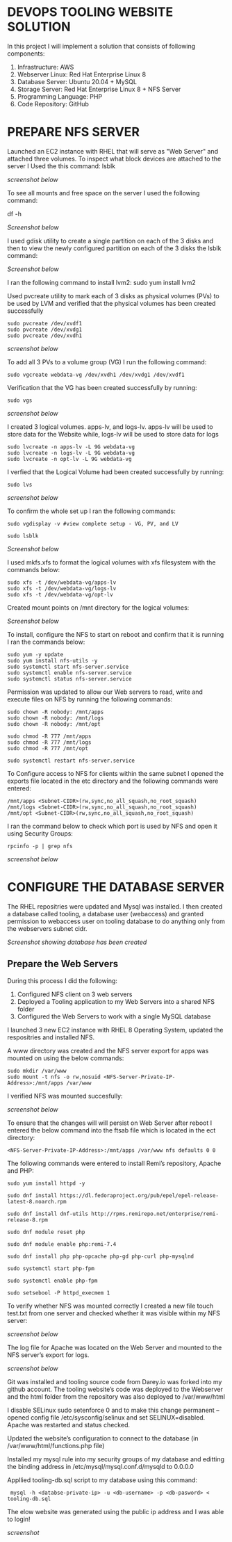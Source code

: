 # __DEVOPS TOOLING WEBSITE SOLUTION__

In this project I will implement a solution that consists of following components:

1. Infrastructure: AWS
1. Webserver Linux: Red Hat Enterprise Linux 8
1. Database Server: Ubuntu 20.04 + MySQL
1. Storage Server: Red Hat Enterprise Linux 8 + NFS Server
1. Programming Language: PHP
1. Code Repository: GitHub


# PREPARE NFS SERVER

Launched an EC2 instance with RHEL that will serve as "Web Server" and attached three volumes. To inspect what block devices are attached to the server I Used the this command: lsblk 


*screenshot below*


To see all mounts and free space on the server I used the following command: 

 df -h 

*Screenshot below*

I used gdisk utility to create a single partition on each of the 3 disks and then to view the newly configured partition on each of the 3 disks the lsblk command: 

*Screenshot below*



I ran the following command to install lvm2: sudo yum install lvm2

Used pvcreate utility to mark each of 3 disks as physical volumes (PVs) to be used by LVM and verified that the physical volumes has been created successfully

```
sudo pvcreate /dev/xvdf1
sudo pvcreate /dev/xvdg1
sudo pvcreate /dev/xvdh1
```

*screenshot below*



To add all 3 PVs to a volume group (VG) I run the following command:

```
sudo vgcreate webdata-vg /dev/xvdh1 /dev/xvdg1 /dev/xvdf1
```
                                                                
Verification that the VG has been created successfully by running:

```
sudo vgs
```

*screenshot below*



I created 3 logical volumes. apps-lv, and logs-lv. apps-lv will be used to store data for the Website while, logs-lv will be used to store data for logs

```
sudo lvcreate -n apps-lv -L 9G webdata-vg
sudo lvcreate -n logs-lv -L 9G webdata-vg
sudo lvcreate -n opt-lv -L 9G webdata-vg
```

I verfied that the Logical Volume had been created successfully by running: 

```
sudo lvs
```

*screenshot below*



To confirm the whole set up I ran the following commands:

```
sudo vgdisplay -v #view complete setup - VG, PV, and LV

sudo lsblk 
```
*Screenshot below*


I used mkfs.xfs to format the logical volumes with xfs filesystem with the commands below: 

```
sudo xfs -t /dev/webdata-vg/apps-lv
sudo xfs -t /dev/webdata-vg/logs-lv
sudo xfs -t /dev/webdata-vg/opt-lv
```

Created mount points on /mnt directory for the logical volumes:

*Screenshot below*

To install, configure the NFS to start on reboot and confirm that it is running I ran the commands below:

```
sudo yum -y update
sudo yum install nfs-utils -y
sudo systemctl start nfs-server.service
sudo systemctl enable nfs-server.service
sudo systemctl status nfs-server.service
```

Permission was updated to allow our Web servers to read, write and execute files on NFS by running the following commands:

```
sudo chown -R nobody: /mnt/apps
sudo chown -R nobody: /mnt/logs
sudo chown -R nobody: /mnt/opt

sudo chmod -R 777 /mnt/apps
sudo chmod -R 777 /mnt/logs
sudo chmod -R 777 /mnt/opt

sudo systemctl restart nfs-server.service
```

To Configure access to NFS for clients within the same subnet I opened the exports file located in the etc directory and the following commands were entered:


```
/mnt/apps <Subnet-CIDR>(rw,sync,no_all_squash,no_root_squash)
/mnt/logs <Subnet-CIDR>(rw,sync,no_all_squash,no_root_squash)
/mnt/opt <Subnet-CIDR>(rw,sync,no_all_squash,no_root_squash)
```
I ran the command below to check  which port is used by NFS and open it using Security Groups:

```
rpcinfo -p | grep nfs
```

*screenshot below*

 # CONFIGURE THE DATABASE SERVER

 The RHEL repositries were updated and Mysql was installed. I then created a database called tooling, a database user (webaccess) and granted permission to webaccess user on tooling database to do anything only from the webservers subnet cidr. 

 *Screenshot showing database has been created*

## Prepare the Web Servers

During this process I did the following:

1. Configured NFS client on 3 web servers
1. Deployed a Tooling application to my Web Servers into a shared NFS folder
1. Configured the Web Servers to work with a single MySQL database

I launched 3 new EC2 instance with RHEL 8 Operating System, updated the respositries and installed NFS. 

A www directory was created and the NFS server export for apps was mounted on using the below commands:

```
sudo mkdir /var/www
sudo mount -t nfs -o rw,nosuid <NFS-Server-Private-IP-Address>:/mnt/apps /var/www
```

I verified NFS was mounted succesfully:

*screenshot below*

To ensure that the changes will will persist on Web Server after reboot I entered the below command into the ftsab file which is located in the ect directory:

```
<NFS-Server-Private-IP-Address>:/mnt/apps /var/www nfs defaults 0 0
```

The following commands were entered to install Remi’s repository, Apache and PHP:

```
sudo yum install httpd -y

sudo dnf install https://dl.fedoraproject.org/pub/epel/epel-release-latest-8.noarch.rpm

sudo dnf install dnf-utils http://rpms.remirepo.net/enterprise/remi-release-8.rpm

sudo dnf module reset php

sudo dnf module enable php:remi-7.4

sudo dnf install php php-opcache php-gd php-curl php-mysqlnd

sudo systemctl start php-fpm

sudo systemctl enable php-fpm

sudo setsebool -P httpd_execmem 1
```

To verify whether NFS was mounted correctly I created a new file touch test.txt from one server and checked whether it was visible within my NFS server:

*screenshot below*

The log file for Apache was located on the Web Server and mounted to the NFS server’s export for logs.

*screenshot below*

Git was installed and tooling source code from Darey.io was forked into my github account. The tooling website’s code was deployed to the Webserver and the html folder from the repository was also deployed to /var/www/html

I disable SELinux sudo setenforce 0 and to make this change permanent – opened  config file /etc/sysconfig/selinux and set SELINUX=disabled. Apache was restarted and status checked.

Updated the website’s configuration to connect to the database (in /var/www/html/functions.php file) 

Installed my mysql rule into my security groups of my database and editting the binding address in  /etc/mysql/mysql.conf.d/mysqld to 0.0.0.0

Appllied tooling-db.sql script to my database using this command:

```
 mysql -h <databse-private-ip> -u <db-username> -p <db-pasword> < tooling-db.sql
```

The elow website was generated using the public ip address and I was able to login!

*screenshot*